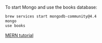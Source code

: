To start Mongo and use the books database: 
```sh
brew services start mongodb-community@4.4
mongo
use books
```


[MERN tutorial](https://codingthesmartway.com/the-mern-stack-tutorial-building-a-react-crud-application-from-start-to-finish-part-1/)